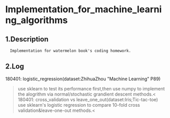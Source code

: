 Implementation_for_machine_learning_algorithms
====
1.Description
----
      Implementation for watermelon book's coding homework.
2.Log
----
180401: logistic_regression(dataset:ZhihuaZhou "Machine Learning" P89)
>use sklearn to test its performance first,then use numpy to implement the alogrithm via normal/stochastic grandient descent methods.<
180401: cross_validation vs leave_one_out(dataset:Iris;Tic-tac-toe)
>use sklearn's logistic regression to compare 10-fold cross validation&leave-one-out methods.<
